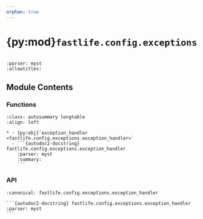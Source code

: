 ```yaml
---
orphan: true
---
```


# {py:mod}`fastlife.config.exceptions`

```{py:module} fastlife.config.exceptions
```

```{autodoc2-docstring} fastlife.config.exceptions
:parser: myst
:allowtitles:
```

## Module Contents

### Functions

````{list-table}
:class: autosummary longtable
:align: left

* - {py:obj}`exception_handler <fastlife.config.exceptions.exception_handler>`
  - ```{autodoc2-docstring} fastlife.config.exceptions.exception_handler
    :parser: myst
    :summary:
    ```
````

### API

````{py:function} exception_handler(exception: type[Exception], *, template: str | None = None, status_code: int | None = None) -> typing.Callable[..., typing.Any]
:canonical: fastlife.config.exceptions.exception_handler

```{autodoc2-docstring} fastlife.config.exceptions.exception_handler
:parser: myst
```
````

